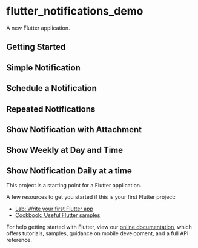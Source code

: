 # flutter_notifications_demo

A new Flutter application.

## Getting Started

## Simple Notification
## Schedule a Notification
## Repeated Notifications
## Show Notification with Attachment
## Show Weekly at Day and Time
## Show Notification Daily at a time

This project is a starting point for a Flutter application.

A few resources to get you started if this is your first Flutter project:

- [Lab: Write your first Flutter app](https://flutter.dev/docs/get-started/codelab)
- [Cookbook: Useful Flutter samples](https://flutter.dev/docs/cookbook)

For help getting started with Flutter, view our
[online documentation](https://flutter.dev/docs), which offers tutorials,
samples, guidance on mobile development, and a full API reference.
